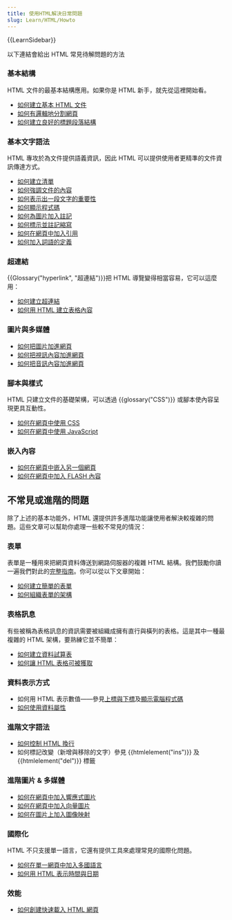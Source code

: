 ```yaml
---
title: 使用HTML解決日常問題
slug: Learn/HTML/Howto
---
```


{{LearnSidebar}}

以下連結會給出 HTML 常見待解問題的方法

### 基本結構

HTML 文件的最基本結構應用。如果你是 HTML 新手，就先從這裡開始看。

- [如何建立基本 HTML 文件](/zh-TW/docs/Learn/HTML/Introduction_to_HTML/Getting_started#anatomy_of_an_html_document)
- [如何有邏輯地分割網頁](/zh-TW/docs/Learn/HTML/Howto/Divide_a_webpage_into_logical_sections)
- [如何建立良好的標題段落結構](/zh-TW/docs/Learn/HTML/Introduction_to_HTML/HTML_text_fundamentals#the_basics_headings_and_paragraphs)

### 基本文字語法

HTML 專攻於為文件提供語義資訊，因此 HTML 可以提供使用者更精準的文件資訊傳達方式。

- [如何建立清單](/zh-TW/docs/Learn/HTML/Introduction_to_HTML/HTML_text_fundamentals#lists)
- [如何強調文件的內容](/zh-TW/docs/Learn/HTML/Introduction_to_HTML/HTML_text_fundamentals#emphasis_and_importance)
- [如何表示出一段文字的重要性](/zh-TW/docs/Learn/HTML/Introduction_to_HTML/HTML_text_fundamentals#emphasis_and_importance)
- [如何顯示程式碼](/zh-TW/docs/Learn/HTML/Introduction_to_HTML/Advanced_text_formatting#representing_computer_code)
- [如何為圖片加入註記](/zh-TW/docs/Learn/HTML/Multimedia_and_embedding/Images_in_HTML#annotating_images_with_figures_and_figure_captions)
- [如何標示並註記縮寫](/zh-TW/docs/Learn/HTML/Introduction_to_HTML/Advanced_text_formatting#abbreviations)
- [如何在網頁中加入引用](/zh-TW/docs/Learn/HTML/Introduction_to_HTML/Advanced_text_formatting#quotations)
- [如何加入詞語的定義](/zh-TW/docs/Learn/HTML/Howto/Define_terms_with_HTML)

### 超連結

{{Glossary("hyperlink", "超連結")}}把 HTML 導覽變得相當容易，它可以這麼用：

- [如何建立超連結](/zh-TW/docs/Learn/HTML/Introduction_to_HTML/Creating_hyperlinks)
- [如何用 HTML 建立表格內容](/zh-TW/docs/Learn/HTML/Introduction_to_HTML/Creating_hyperlinks#active_learning_creating_a_navigation_menu)

### 圖片與多媒體

- [如何把圖片加進網頁](/zh-TW/docs/Learn/HTML/Multimedia_and_embedding/Images_in_HTML#how_do_we_put_an_image_on_a_webpage)
- [如何把視訊內容加進網頁](/zh-TW/docs/Learn/HTML/Multimedia_and_embedding/Video_and_audio_content)
- [如何把音訊內容加進網頁](/zh-TW/docs/Learn/HTML/Multimedia_and_embedding/Video_and_audio_content)

### 腳本與樣式

HTML 只建立文件的基礎架構，可以透過 {{glossary("CSS")}} 或腳本使內容呈現更具互動性。

- [如何在網頁中使用 CSS](/zh-TW/docs/Learn/CSS/First_steps/How_CSS_works#將_css_套用至_dom)
- [如何在網頁中使用 JavaScript](/zh-TW/docs/Learn/HTML/Howto/Use_JavaScript_within_a_webpage)

### 嵌入內容

- [如何在網頁中嵌入另一個網頁](/zh-TW/docs/Learn/HTML/Multimedia_and_embedding/Other_embedding_technologies)
- [如何在網頁中加入 FLASH 內容](/zh-TW/docs/Learn/HTML/Multimedia_and_embedding/Other_embedding_technologies#The_%3Cembed%3E_and_%3Cobject%3E_elements)

## 不常見或進階的問題

除了上述的基本功能外，HTML 還提供許多進階功能讓使用者解決較複雜的問題。這些文章可以幫助你處理一些較不常見的情況：

### 表單

表單是一種用來把網頁資料傳送到網路伺服器的複雜 HTML 結構。我們鼓勵你讀一遍我們對此的[完整指南](/zh-TW/docs/Learn/Forms)。你可以從以下文章開始：

- [如何建立簡單的表單](/zh-TW/docs/Web/Guide/HTML/Forms/My_first_HTML_form)
- [如何組織表單的架構](/zh-TW/docs/Learn/Forms/How_to_structure_a_web_form)

### 表格訊息

有些被稱為表格訊息的資訊需要被組織成擁有直行與橫列的表格。這是其中一種最複雜的 HTML 架構，要熟練它並不簡單：

- [如何建立資料試算表](/zh-TW/docs/Learn/HTML/Howto/Basics)
- [如何讓 HTML 表格可被獲取](/zh-TW/docs/Learn/HTML/Howto/Advanced)

### 資料表示方式

- 如何用 HTML 表示數值——參見[上標與下標](/zh-TW/docs/Learn/HTML/Introduction_to_HTML/Advanced_text_formatting#superscript_and_subscript)及[顯示電腦程式碼](/zh-TW/docs/Learn/HTML/Introduction_to_HTML/Advanced_text_formatting#representing_computer_code)
- [如何使用資料屬性](/zh-TW/docs/Learn/HTML/Howto/Use_data_attributes)

### 進階文字語法

- [如何控制 HTML 換行](/zh-TW/docs/Learn/HTML/Howto/Take_control_of_HTML_line_breaking)
- 如何標記改變（新增與移除的文字）參見 {{htmlelement("ins")}} 及 {{htmlelement("del")}} 標籤

### 進階圖片 & 多媒體

- [如何在網頁中加入響應式圖片](/zh-TW/docs/Learn/HTML/Multimedia_and_embedding/Responsive_images)
- [如何在網頁中加入向量圖片](/zh-TW/docs/Learn/HTML/Multimedia_and_embedding/Adding_vector_graphics_to_the_Web)
- [如何在圖片上加入圖像映射](/zh-TW/docs/Learn/HTML/Howto/Add_a_hit_map_on_top_of_an_image)

### 國際化

HTML 不只支援單一語言，它還有提供工具來處理常見的國際化問題。

- [如何在單一網頁中加入多國語言](/zh-TW/docs/Learn/HTML/Introduction_to_HTML/The_head_metadata_in_HTML#setting_the_primary_language_of_the_document)
- [如何用 HTML 表示時間與日期](/zh-TW/docs/Learn/HTML/Introduction_to_HTML/Advanced_text_formatting#marking_up_times_and_dates)

### 效能

- [如何創建快速載入 HTML 網頁](/zh-TW/docs/Learn/HTML/Howto/Author_fast-loading_HTML_pages)
